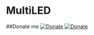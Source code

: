 # MultiLED 
##Donate me
[![Donate](https://img.shields.io/badge/Donate-Dana-green.svg)](https://link.dana.id/qr/dh6jn4w)
[![Donate](https://img.shields.io/badge/Donate-PayPal-green.svg)](https://paypal.me/BadarTeknog)
